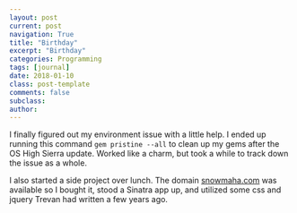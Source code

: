 ```yaml
---
layout: post
current: post
navigation: True
title: "Birthday"
excerpt: "Birthday"
categories: Programming
tags: [journal]
date: 2018-01-10
class: post-template
comments: false
subclass:
author:
---
```



I finally figured out my environment issue with a little help. I ended up running this command `gem pristine --all` to clean up my gems after the OS High Sierra update. Worked like a charm, but took a while to track down the issue as a whole.

I also started a side project over lunch. The domain <a href=snowmaha.com >snowmaha.com</a> was available so I bought it, stood a Sinatra app up, and utilized some css and jquery Trevan had written a few years ago.